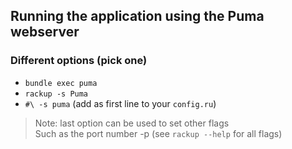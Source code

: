 ## Running the application using the Puma webserver

### Different options (pick one)

- `bundle exec puma`
- `rackup -s Puma`
- `#\ -s puma` (add as first line to your `config.ru`)

> Note: last option can be used to set other flags  
Such as the port number -p (see `rackup --help` for all flags)
